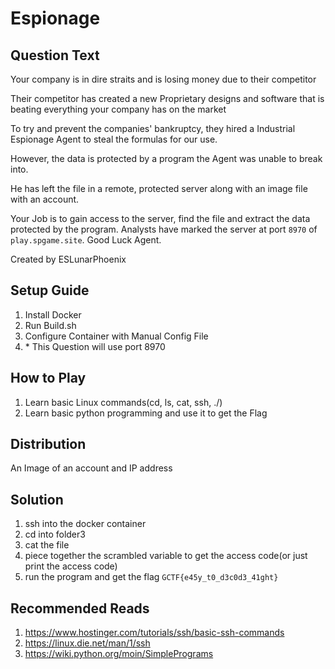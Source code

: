 # Espionage

## Question Text

Your company is in dire straits and is losing money due to their competitor

Their competitor has created a new Proprietary designs and software that is beating everything your company has on the market

To try and prevent the companies' bankruptcy, they hired a Industrial Espionage Agent to steal the formulas for our use. 

However, the data is protected by a program the Agent was unable to break into. 

He has left the file in a remote, protected server along with an image file with an account.

Your Job is to gain access to the server, find the file and extract the data protected by the program. Analysts have marked the server at port `8970` of `play.spgame.site`. Good Luck Agent.

Created by ESLunarPhoenix

## Setup Guide
1. Install Docker
2. Run Build.sh
3. Configure Container with Manual Config File
4. \* This Question will use port 8970

## How to Play
1. Learn basic Linux commands(cd, ls, cat, ssh, ./)
2. Learn basic python programming and use it to get the Flag

## Distribution
An Image of an account and IP address

## Solution
1. ssh into the docker container
2. cd into folder3
3. cat the file
4. piece together the scrambled variable to get the access code(or just print the access code)
5. run the program and get the flag `GCTF{e45y_t0_d3c0d3_41ght}`

## Recommended Reads
1. https://www.hostinger.com/tutorials/ssh/basic-ssh-commands
2. https://linux.die.net/man/1/ssh
3. https://wiki.python.org/moin/SimplePrograms
